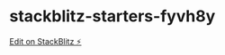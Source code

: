 # stackblitz-starters-fyvh8y

[Edit on StackBlitz ⚡️](https://stackblitz.com/edit/stackblitz-starters-fyvh8y)